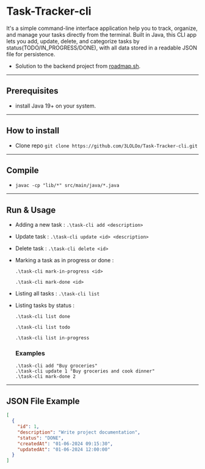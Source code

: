 # **Task-Tracker-cli**
It's a simple command-line interface application help you to track, organize, and manage your tasks directly from the terminal. Built in Java, this CLI app lets you add, update, delete, and categorize tasks by status(TODO/IN_PROGRESS/DONE), with all data stored in a readable JSON file for persistence.
  - Solution to the backend project from [roadmap.sh](https://roadmap.sh/projects/task-tracker).
***

## Prerequisites
- install Java 19+ on your system.
***

## How to install
- Clone repo `git clone https://github.com/3LOLOo/Task-Tracker-cli.git`
***

## Compile
- `javac -cp "lib/*" src/main/java/*.java`
***

## Run & Usage
- Adding a new task : `.\task-cli add <description>`


- Update task : `.\task-cli update <id> <description>`


- Delete task : `.\task-cli delete <id>`


- Marking a task as in progress or done :
  
  `.\task-cli mark-in-progress <id>`
  
  `.\task-cli mark-done <id>`

  
- Listing all tasks : `.\task-cli list`


- Listing tasks by status :
  
  `.\task-cli list done`
  
  `.\task-cli list todo`
  
  `.\task-cli list in-progress`

  ### Examples
  ```
  .\task-cli add "Buy groceries"
  .\task-cli update 1 "Buy groceries and cook dinner"
  .\task-cli mark-done 2
  ```
***

## **JSON File Example**
```json
[
  {
    "id": 1,
    "description": "Write project documentation",
    "status": "DONE",
    "createdAt": "01-06-2024 09:15:30",
    "updatedAt": "01-06-2024 12:00:00"
  }
]
